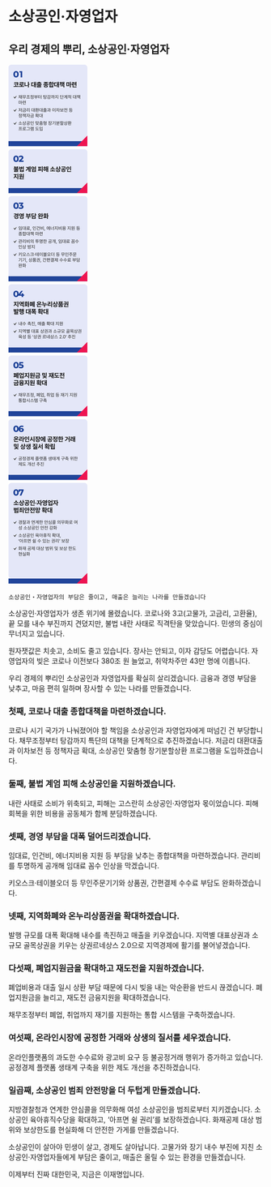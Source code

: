 # 소상공인·자영업자

## 우리 경제의 뿌리, 소상공인‧자영업자

![공약 이미지](016.jpeg)

```
소상공인‧자영업자의 부담은 줄이고, 매출은 늘리는 나라를 만들겠습니다
```

소상공인·자영업자가 생존 위기에 몰렸습니다. 코로나와 3고(고물가, 고금리, 고환율), 끝 모를 내수 부진까지 견뎠지만, 불법 내란 사태로 직격탄을
맞았습니다. 민생의 중심이 무너지고 있습니다.

원자잿값은 치솟고, 소비도 줄고 있습니다. 장사는 안되고, 이자 감당도 어렵습니다. 자영업자의 빚은 코로나 이전보다 380조 원 늘었고, 취약차주만
43만 명에 이릅니다.

우리 경제의 뿌리인 소상공인과 자영업자를 확실히 살리겠습니다. 금융과 경영 부담을 낮추고, 마음 편히 일하며 장사할 수 있는 나라를 만들겠습니다.

### 첫째, 코로나 대출 종합대책을 마련하겠습니다.

코로나 시기 국가가 나눠졌어야 할 책임을 소상공인과 자영업자에게 떠넘긴 건 부당합니다. 채무조정부터 탕감까지 특단의 대책을 단계적으로
추진하겠습니다. 저금리 대환대출과 이차보전 등 정책자금 확대, 소상공인 맞춤형 장기분할상환 프로그램을 도입하겠습니다.

### 둘째, 불법 계엄 피해 소상공인을 지원하겠습니다.

내란 사태로 소비가 위축되고, 피해는 고스란히 소상공인·자영업자 몫이었습니다. 피해 회복을 위한 비용을 공동체가 함께 분담하겠습니다.

### 셋째, 경영 부담을 대폭 덜어드리겠습니다.

임대료, 인건비, 에너지비용 지원 등 부담을 낮추는 종합대책을 마련하겠습니다. 관리비를 투명하게 공개해 임대료 꼼수 인상을 막겠습니다.

키오스크·테이블오더 등 무인주문기기와 상품권, 간편결제 수수료 부담도 완화하겠습니다.

### 넷째, 지역화폐와 온누리상품권을 확대하겠습니다.

발행 규모를 대폭 확대해 내수를 촉진하고 매출을 키우겠습니다. 지역별 대표상권과 소규모 골목상권을 키우는 상권르네상스 2.0으로 지역경제에
활기를 불어넣겠습니다.

### 다섯째, 폐업지원금을 확대하고 재도전을 지원하겠습니다.

폐업비용과 대출 일시 상환 부담 때문에 다시 빚을 내는 악순환을 반드시 끊겠습니다. 폐업지원금을 늘리고, 재도전 금융지원을 확대하겠습니다.

채무조정부터 폐업, 취업까지 재기를 지원하는 통합 시스템을 구축하겠습니다.

### 여섯째, 온라인시장에 공정한 거래와 상생의 질서를 세우겠습니다.

온라인플랫폼의 과도한 수수료와 광고비 요구 등 불공정거래 행위가 증가하고 있습니다. 공정경제 플랫폼 생태계 구축을 위한 제도 개선을
추진하겠습니다.

### 일곱째, 소상공인 범죄 안전망을 더 두텁게 만들겠습니다.

지방경찰청과 연계한 안심콜을 의무화해 여성 소상공인을 범죄로부터 지키겠습니다. 소상공인 육아휴직수당을 확대하고, ‘아프면 쉴 권리’를
보장하겠습니다. 화재공제 대상 범위와 보상한도를 현실화해 더 안전한 가게를 만들겠습니다.

소상공인이 살아야 민생이 살고, 경제도 살아납니다. 고물가와 장기 내수 부진에 지친 소상공인·자영업자들에게 부담은 줄이고, 매출은 올릴 수 있는
환경을 만들겠습니다.

이제부터 진짜 대한민국,
지금은 이재명입니다.